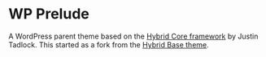 # WP Prelude

A WordPress parent theme based on the [Hybrid Core framework](http://themehybrid.com/hybrid-core) by Justin Tadlock. This started as a fork from the [Hybrid Base theme](https://github.com/justintadlock/hybrid-base).
